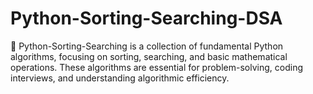 # Python-Sorting-Searching-DSA
📌 Python-Sorting-Searching is a collection of fundamental Python algorithms, focusing on sorting, searching, and basic mathematical operations. These algorithms are essential for problem-solving, coding interviews, and understanding algorithmic efficiency. 
